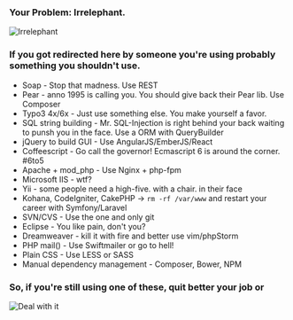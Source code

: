 ### Your Problem: Irrelephant.

![Irrelephant](https://cloud.githubusercontent.com/assets/450980/4320103/17e368ac-3f34-11e4-85fb-9266a3c7106d.gif)

### If you got redirected here by someone you're using probably something you shouldn't use.

  - Soap - Stop that madness. Use REST
  - Pear - anno 1995 is calling you. You should give back their Pear lib. Use Composer
  - Typo3 4x/6x - Just use something else. You make yourself a favor.
  - SQL string building - Mr. SQL-Injection is right behind your back waiting to punsh you in the face. Use a ORM with QueryBuilder
  - jQuery to build GUI - Use AngularJS/EmberJS/React
  - Coffeescript - Go call the governor! Ecmascript 6 is around the corner. #6to5
  - Apache + mod_php - Use Nginx + php-fpm
  - Microsoft IIS - wtf?
  - Yii - some people need a high-five. with a chair. in their face
  - Kohana, CodeIgniter, CakePHP -> `rm -rf /var/www` and restart your career with Symfony/Laravel
  - SVN/CVS - Use the one and only git
  - Eclipse - You like pain, don't you?
  - Dreamweaver - kill it with fire and better use vim/phpStorm
  - PHP mail() - Use Swiftmailer or go to hell!
  - Plain CSS - Use LESS or SASS
  - Manual dependency management -  Composer, Bower, NPM

### So, if you're still using one of these, quit better your job or

![Deal with it](https://cloud.githubusercontent.com/assets/450980/4320094/00906d9e-3f34-11e4-9143-f899d3314547.jpg)


